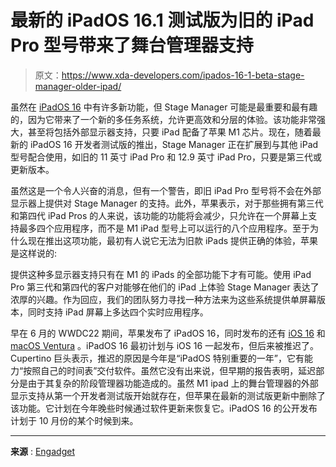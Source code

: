 # 最新的 iPadOS 16.1 测试版为旧的 iPad Pro 型号带来了舞台管理器支持

> 原文：<https://www.xda-developers.com/ipados-16-1-beta-stage-manager-older-ipad/>

虽然在 [iPadOS 16](https://www.xda-developers.com/ipados-16/) 中有许多新功能，但 Stage Manager 可能是最重要和最有趣的，因为它带来了一个新的多任务系统，允许更高效和分层的体验。该功能非常强大，甚至将包括外部显示器支持，只要 iPad 配备了苹果 M1 芯片。现在，随着最新的 iPadOS 16 开发者测试版的推出，Stage Manager 正在扩展到与其他 iPad 型号配合使用，如旧的 11 英寸 iPad Pro 和 12.9 英寸 iPad Pro，只要是第三代或更新版本。

虽然这是一个令人兴奋的消息，但有一个警告，即旧 iPad Pro 型号将不会在外部显示器上提供对 Stage Manager 的支持。此外，苹果表示，对于那些拥有第三代和第四代 iPad Pros 的人来说，该功能的功能将会减少，只允许在一个屏幕上支持最多四个应用程序，而不是 M1 iPad 型号上可以运行的八个应用程序。至于为什么现在推出这项功能，最初有人说它无法为旧款 iPads 提供正确的体验，苹果是这样说的:

提供这种多显示器支持只有在 M1 的 iPads 的全部功能下才有可能。使用 iPad Pro 第三代和第四代的客户对能够在他们的 iPad 上体验 Stage Manager 表达了浓厚的兴趣。作为回应，我们的团队努力寻找一种方法来为这些系统提供单屏幕版本，同时支持 iPad 屏幕上多达四个实时应用程序。

早在 6 月的 WWDC22 期间，苹果发布了 iPadOS 16，同时发布的还有 [iOS 16](https://www.xda-developers.com/ios-16/) 和 [macOS Ventura](https://www.xda-developers.com/macos-ventura/) 。iPadOS 16 最初计划与 iOS 16 一起发布，但后来被推迟了。Cupertino 巨头表示，推迟的原因是今年是“iPadOS 特别重要的一年”，它有能力“按照自己的时间表”交付软件。虽然它没有出来说，但早期的报告表明，延迟部分是由于其复杂的阶段管理器功能造成的。虽然 M1 ipad 上的舞台管理器的外部显示支持从第一个开发者测试版开始就存在，但苹果在最新的测试版更新中删除了该功能。它计划在今年晚些时候通过软件更新来恢复它。iPadOS 16 的公开发布计划于 10 月份的某个时候到来。

* * *

**来源** : [Engadget](https://www.engadget.com/apple-ipad-os-16-stage-manager-for-older-i-pads-171218520.html)